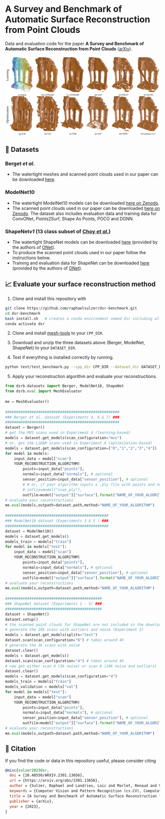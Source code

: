 # A Survey and Benchmark of Automatic Surface Reconstruction from Point Clouds

Data and evaluation code for the paper **A Survey and Benchmark of Automatic Surface Reconstruction from Point Clouds** ([arXiv](https://arxiv.org/abs/2301.13656)).

![alt text](teaser.png)


## :floppy_disk: Datasets

### Berget *et al*.

- The watertight meshes and scanned point clouds used in our paper can be downloaded [here](https://drive.google.com/file/d/18usEYyY0A1KqbVdbwu7QDA2rH-UNRdsj/view?usp=sharing).


### ModelNet10

- The watertight ModelNet10 models can be downloaded [here on Zenodo](https://zenodo.org/record/5920479#.YflZilvMLIE).
- The scanned point clouds used in our paper can be downloaded
[here on Zenodo](https://zenodo.org/record/5940164#.YflZolvMLIE). The dataset also includes evaluation data and training
data for ConvONet, Points2Surf, Shape As Points, POCO and DGNN.

### ShapeNet*v1* (13 class subset of [Choy *et al*.](https://arxiv.org/abs/1604.00449))

- The watertight ShapeNet models can be downloaded [here](https://s3.eu-central-1.amazonaws.com/avg-projects/occupancy_networks/data/watertight.zip) (provided by the authors of [ONet](https://arxiv.org/abs/1812.03828)).
- To produce the scanned point clouds used in our paper follow the instructions below.
- Training and evaluation data for ShapeNet can be downloaded [here](https://s3.eu-central-1.amazonaws.com/avg-projects/occupancy_networks/data/dataset_small_v1.1.zip) (provided by the authors of [ONet](https://arxiv.org/abs/1812.03828)).


## :chart_with_upwards_trend: Evaluate your surface reconstruction method

1) Clone and install this repository with
```bash
git clone https://github.com/raphaelsulzer/dsr-benchmark.git
cd dsr-benchmark
bash install.sh   # creates a conda environment named dsr including all necessary python dependencies
conda activate dsr
```
2) Clone and install [mesh-tools](https://github.com/raphaelsulzer/mesh-tools) to your `CPP_DIR`.

3) Download and unzip the three datasets above (Berger, ModelNet, ShapeNet) to your `DATASET_DIR`.

4) Test if everything is installed correctly by running.

```bash
python test/test_benchmark.py --cpp_dir CPP_DIR --dataset_dir DATASET_DIR
```

5) Apply your reconstruction algorithm and evaluate your reconstructions.

```python
from dsrb.datasets import Berger, ModelNet10, ShapeNet
from dsrb.eval import MeshEvaluator

me = MeshEvaluator()

####################################################
### Berger et al. dataset (Experiments 4, 6 & 7) ###
####################################################
dataset = Berger()
# get the MVS scans used in Experiment 4 (learning-based)
models = dataset.get_models(scan_configuration="mvs")
# or, get the LiDAR scans used in Experiment 6 (optimization-based)
models = dataset.get_models(scan_configuration=["0","1","2","3","4"])
for model in models:
    input_data = model["scan"]
    YOUR_RECONSTRUCTION_ALGORITHM(
        points=input_data["points"],
        normals=input_data["normals"], # optional
        sensor_position=input_data["sensor_position"], # optional
        # # or, if your algorithm inputs a .ply file with points and normals
        # infile=model["scan_ply"],
        outfile=model["output"]["surface"].format("NAME_OF_YOUR_ALGORITHM"))
# evaluate your reconstructions 
me.eval(models,outpath=dataset.path,method="NAME_OF_YOUR_ALGORITHM")

###############################################
### ModelNet10 dataset (Experiments 3 & 5 ) ###
###############################################
dataset = ModelNet10()
models = dataset.get_models()
models_train = models["train"]
for model in models["test"]:
    input_data = model["scan"]
    YOUR_RECONSTRUCTION_ALGORITHM(
        points=input_data["points"],
        normals=input_data["normals"], # optional
        sensor_position=input_data["sensor_position"], # optional
        outfile=model["output"]["surface"].format("NAME_OF_YOUR_ALGORITHM"))
# evaluate your reconstructions
me.eval(models,outpath=dataset.path,method="NAME_OF_YOUR_ALGORITHM")

############################################
### ShapeNet dataset (Experiments 1 - 5) ###
############################################
dataset = ShapeNet()
dataset.setup()
# the scanned point clouds for ShapeNet are not included in the downloaded dataset
# generate the 10k scans with outliers and noise (Experiment 2) 
models = dataset.get_models(splits="test")
dataset.scan(scan_configuration="6") # takes around 4h
# generate the 3k scans with noise
dataset.clear()
models = dataset.get_models()
dataset.scan(scan_configuration="4") # takes around 4h
# now get either scan 4 (3k noise) or scan 6 (10k noise and outliers)
dataset.clear()
models = dataset.get_models(scan_configuration="4")
models_train = models["train"]
models_validation = models["val"]
for model in models["test"]:
    input_data = model["scan"]
    YOUR_RECONSTRUCTION_ALGORITHM(
        points=input_data["points"],
        normals=input_data["normals"], # optional
        sensor_position=input_data["sensor_position"], # optional
        outfile=model["output"]["surface"].format("NAME_OF_YOUR_ALGORITHM"))
# evaluate your reconstructions
me.eval(models,outpath=dataset.path,method="NAME_OF_YOUR_ALGORITHM")
```




## :book: Citation

If you find the code or data in this repository useful, please consider citing

```bibtex
@misc{sulzer2023dsr,
  doi = {10.48550/ARXIV.2301.13656},
  url = {https://arxiv.org/abs/2301.13656},
  author = {Sulzer, Raphael and Landrieu, Loic and Marlet, Renaud and Vallet, Bruno},
  keywords = {Computer Vision and Pattern Recognition (cs.CV), Computational Geometry (cs.CG), FOS: Computer and information sciences, FOS: Computer and information sciences},
  title = {A Survey and Benchmark of Automatic Surface Reconstruction from Point Clouds},
  publisher = {arXiv},
  year = {2023},
}
```